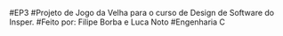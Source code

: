 #EP3
#Projeto de Jogo da Velha para o curso de Design de Software do Insper.
#Feito por: Filipe Borba e Luca Noto
#Engenharia C
